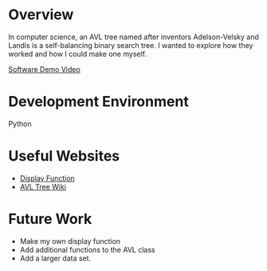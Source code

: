 # Overview

In computer science, an AVL tree named after inventors Adelson-Velsky and Landis is a self-balancing binary search tree. I wanted to explore how they worked and how I could make one myself.

[Software Demo Video](https://www.youtube.com/watch?v=VSYnOUNxEyw)

# Development Environment

Python

# Useful Websites

-  [Display Function](https://stackoverflow.com/questions/34012886/print-binary-tree-level-by-level-in-python)
-  [AVL Tree Wiki](https://en.wikipedia.org/wiki/AVL_tree)

# Future Work

-  Make my own display function
-  Add additional functions to the AVL class
-  Add a larger data set.
